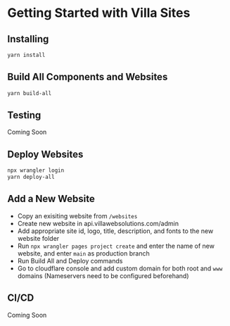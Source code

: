 # Getting Started with Villa Sites

## Installing
```bash
yarn install
```

## Build All Components and Websites

```bash
yarn build-all
```

## Testing

Coming Soon

## Deploy Websites

```bash
npx wrangler login
yarn deploy-all
```

## Add a New Website

- Copy an exisiting website from `/websites`
- Create new website in api.villawebsolutions.com/admin
- Add appropriate site id, logo, title, description, and fonts to the new website folder
- Run `npx wrangler pages project create` and enter the name of new website, and enter `main` as production branch
- Run Build All and Deploy commands
- Go to cloudflare console and add custom domain for both root and `www` domains (Nameservers need to be configured beforehand)

## CI/CD

Coming Soon